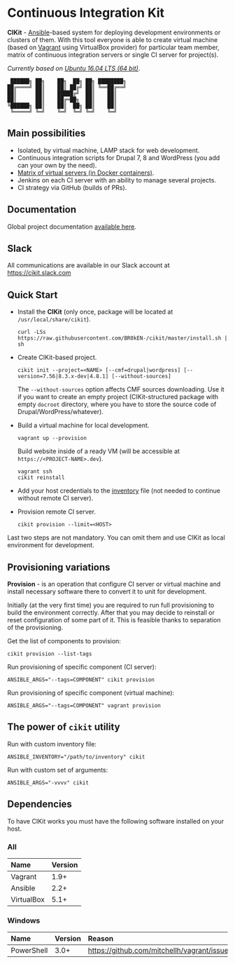 # Continuous Integration Kit

**CIKit** - [Ansible](https://github.com/ansible/ansible)-based system for deploying development environments or clusters of them. With this tool everyone is able to create virtual machine (based on [Vagrant](https://github.com/mitchellh/vagrant) using VirtualBox provider) for particular team member, matrix of continuous integration servers or single CI server for project(s).

*Currently based on [Ubuntu 16.04 LTS (64 bit)](docs/vagrant/box)*.

```ascii
 ██████╗ ██╗    ██╗  ██╗ ██╗ ████████╗
██╔════╝ ██║    ██║ ██╔╝ ██║ ╚══██╔══╝
██║      ██║    █████╔╝  ██║    ██║   
██║      ██║    ██╔═██╗  ██║    ██║   
╚██████╗ ██║    ██║  ██╗ ██║    ██║   
 ╚═════╝ ╚═╝    ╚═╝  ╚═╝ ╚═╝    ╚═╝   
```

## Main possibilities

- Isolated, by virtual machine, LAMP stack for web development.
- Continuous integration scripts for Drupal 7, 8 and WordPress (you add can your own by the need).
- [Matrix of virtual servers (in Docker containers)](docs/matrix).
- Jenkins on each CI server with an ability to manage several projects.
- CI strategy via GitHub (builds of PRs).

## Documentation

Global project documentation [available here](docs#documentation).

## Slack

All communications are available in our Slack account at https://cikit.slack.com

## Quick Start

- Install the **CIKit** (only once, package will be located at `/usr/local/share/cikit`).

  ```shell
  curl -LSs https://raw.githubusercontent.com/BR0kEN-/cikit/master/install.sh | sh
  ```

- Create CIKit-based project.

  ```shell
  cikit init --project=<NAME> [--cmf=drupal|wordpress] [--version=7.56|8.3.x-dev|4.8.1] [--without-sources]
  ```

  The `--without-sources` option affects CMF sources downloading. Use it if you want to create an empty project (CIKit-structured package with empty `docroot` directory, where you have to store the source code of Drupal/WordPress/whatever).

- Build a virtual machine for local development.

  ```shell
  vagrant up --provision
  ```

  Build website inside of a ready VM (will be accessible at `https://<PROJECT-NAME>.dev`).

  ```shell
  vagrant ssh
  cikit reinstall
  ```

- Add your host credentials to the [inventory](docs/ansible/inventory) file (not needed to continue without remote CI server).

- Provision remote CI server.

  ```
  cikit provision --limit=<HOST>
  ```

Last two steps are not mandatory. You can omit them and use CIKit as local environment for development.

## Provisioning variations

**Provision** - is an operation that configure CI server or virtual machine and install necessary software there to convert it to unit for development.

Initially (at the very first time) you are required to run full provisioning to build the environment correctly. After that you may decide to reinstall or reset configuration of some part of it. This is feasible thanks to separation of the provisioning.

Get the list of components to provision:

```shell
cikit provision --list-tags
```

Run provisioning of specific component (CI server):

```shell
ANSIBLE_ARGS="--tags=COMPONENT" cikit provision
```

Run provisioning of specific component (virtual machine):

```shell
ANSIBLE_ARGS="--tags=COMPONENT" vagrant provision
```

## The power of `cikit` utility

Run with custom inventory file:

```shell
ANSIBLE_INVENTORY="/path/to/inventory" cikit
```

Run with custom set of arguments:

```shell
ANSIBLE_ARGS="-vvvv" cikit
```

## Dependencies

To have CIKit works you must have the following software installed on your host.

### All

|Name|Version|
|:---|:---|
|Vagrant|1.9+|
|Ansible|2.2+|
|VirtualBox|5.1+|

### Windows

|Name|Version|Reason|
|:---|:---|:---|
|PowerShell|3.0+|https://github.com/mitchellh/vagrant/issues/8611|
